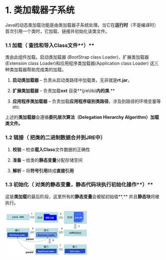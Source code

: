 # 1. 类加载器子系统

Java的动态类加载功能是由类加载器子系统处理。当它在**运行时**（不是编译时）首次引用一个类时，它加载、链接并初始化该类文件。

### **1.1 加载（** 查找和导入Class文件**）**

类由此组件加载。启动类加载器 \(BootStrap class Loader\)、扩展类加载器\(Extension class Loader\)和应用程序类加载器\(Application class Loader\) 这三种类加载器帮助完成类的加载。

1.  **启动类加载器** – 负责从启动类路径中加载类，无非就是**rt.jar**。

2.  **扩展类加载器** – 负责加载**ext** 目录**\(jre\lib\)**内的类**.**

3.  **应用程序类加载器** – 负责加载**应用程序级别类路径**，涉及到路径的环境变量等etc.

上述的**类加载器**会遵循**委托层次算法（Delegation Hierarchy Algorithm）**加载类文件**。**

### 1.2 链接（ 把类的二进制数据合并到JRE中）

1.  **校验** –  检查**载入Class**文件数据的正确性

2.  **准备** –   给类的**静态变量**分配存储空间

3.  **解析** –  将**符号引用**转成**直接引用**

### **1.3 初始化（** 对类的静态变量，静态代码块执行初始化操作**）**

这是**类加载**的最后阶段，这里所有的**静态变量**会被赋初始值**,** 并且**静态块**将被执行。

![&#x7C7B;&#x52A0;&#x8F7D;&#x5668;&#x5B50;&#x7CFB;&#x7EDF;](../../.gitbook/assets/image%20%28140%29.png)



